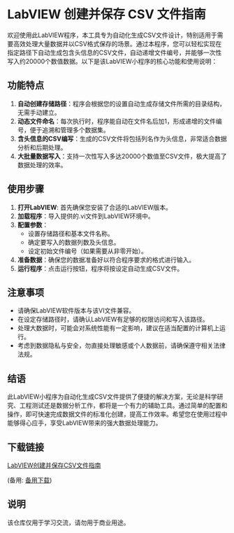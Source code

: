 # LabVIEW 创建并保存 CSV 文件指南

欢迎使用此LabVIEW程序，本工具专为自动化生成CSV文件设计，特别适用于需要高效处理大量数据并以CSV格式保存的场景。通过本程序，您可以轻松实现在指定路径下自动生成包含头信息的CSV文件，自动递增文件编号，并能够一次性写入约20000个数值数据。以下是该LabVIEW小程序的核心功能和使用说明：

## 功能特点

1. **自动创建存储路径**：程序会根据您的设置自动生成存储文件所需的目录结构，无需手动建立。
2. **动态文件命名**：每次执行时，程序能自动在文件名后加1，形成递增的文件编号，便于追溯和管理多个数据集。
3. **含头信息的CSV编写**：生成的CSV文件将包括列名作为头信息，非常适合数据分析和后期处理。
4. **大批量数据写入**：支持一次性写入多达20000个数值至CSV文件，极大提高了数据处理的效率。

## 使用步骤

1. **打开LabVIEW**: 首先确保您安装了合适的LabVIEW版本。
2. **加载程序**：导入提供的.vi文件到LabVIEW环境中。
3. **配置参数**：
   - 设置存储路径和基本文件名称。
   - 确定要写入的数据列数及头信息。
   - 设定初始文件编号（如果需要从非零开始）。
4. **准备数据**：确保您的数据准备好以符合程序要求的格式进行输入。
5. **运行程序**：点击运行按钮，程序将按设定自动生成CSV文件。

## 注意事项

- 请确保LabVIEW软件版本与该VI文件兼容。
- 在设定存储路径时，请确认LabVIEW有足够的权限访问和写入该路径。
- 处理大数据时，可能会对系统性能有一定影响，建议在适当配置的计算机上运行。
- 考虑到数据隐私与安全，勿直接处理敏感或个人数据前，请确保遵守相关法律法规。

## 结语

此LabVIEW小程序为自动化生成CSV文件提供了便捷的解决方案，无论是科学研究、工程测试还是数据分析工作，都将是一个有力的辅助工具。通过简单的配置和操作，即可快速完成数据文件的标准化创建，提高工作效率。希望您在使用过程中能够得心应手，享受LabVIEW带来的强大数据处理能力。

## 下载链接
[LabVIEW创建并保存CSV文件指南](https://pan.quark.cn/s/7d751676b59d) 

(备用: [备用下载](https://pan.baidu.com/s/1XZmom1pYHifSVTujqWhUtw?pwd=1234))

## 说明

该仓库仅用于学习交流，请勿用于商业用途。
